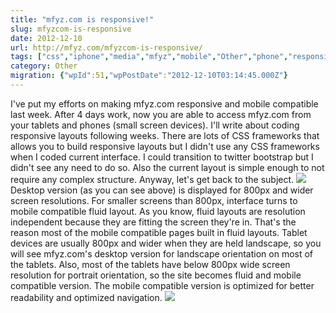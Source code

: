 ```yaml
---
title: "mfyz.com is responsive!"
slug: mfyzcom-is-responsive
date: 2012-12-10
url: http://mfyz.com/mfyzcom-is-responsive/
tags: ["css","iphone","media","mfyz","mobile","Other","phone","responsive","table"]
category: Other
migration: {"wpId":51,"wpPostDate":"2012-12-10T03:14:45.000Z"}
---
```


I've put my efforts on making mfyz.com responsive and mobile compatible last week. After 4 days work, now you are able to access mfyz.com from your tablets and phones (small screen devices). I'll write about coding responsive layouts following weeks. There are lots of CSS frameworks that allows you to build responsive layouts but I didn't use any CSS frameworks when I coded current interface. I could transition to twitter bootstrap but I didn't see any need to do so. Also the current layout is simple enough to not require any complex structure. Anyway, let's get back to the subject. ![](/images/archive/en/2020/05/mfyz_desktop_daebyo.png?fit=500%2C412&ssl=1) Desktop version (as you can see above) is displayed for 800px and wider screen resolutions. For smaller screens than 800px, interface turns to mobile compatible fluid layout. As you know, fluid layouts are resolution independent because they are fitting the screen they're in. That's the reason most of the mobile compatible pages built in fluid layouts. Tablet devices are usually 800px and wider when they are held landscape, so you will see mfyz.com's desktop version for landscape orientation on most of the tablets. Also, most of the tablets have below 800px wide screen resolution for portrait orientation, so the site becomes fluid and mobile compatible version. The mobile compatible version is optimized for better readability and optimized navigation. ![](/images/archive/en/2020/05/mfyz_mobile_d5znb8.png?fit=500%2C607&ssl=1)